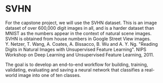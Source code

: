 # SVHN
For the capstone project, we will use the SVHN dataset. This is an image dataset of over 600,000 digit images in all, and is a harder dataset than MNIST as the numbers appear in the context of natural scene images. SVHN is obtained from house numbers in Google Street View images.  
Y. Netzer, T. Wang, A. Coates, A. Bissacco, B. Wu and A. Y. Ng. "Reading Digits in Natural Images with Unsupervised Feature Learning". 
NIPS Workshop on Deep Learning and Unsupervised Feature Learning, 2011. 

The goal is to develop an end-to-end workflow for building, training, validating, evaluating and saving a neural network that classifies a real-world image into one of ten classes.
